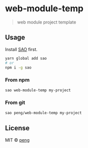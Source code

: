 # web-module-temp

> web module project template

## Usage

Install [SAO](https://github.com/saojs/sao) first.

```bash
yarn global add sao
# or
npm i -g sao
```

### From npm

```bash
sao web-module-temp my-project
```

### From git

```bash
sao peng/web-module-temp my-project
```

## License

MIT &copy; [peng]()
